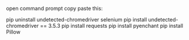 open command prompt copy paste this: 

pip uninstall undetected-chromedriver selenium 
pip install undetected-chromedriver == 3.5.3
pip install requests
pip install pyenchant
pip install Pillow


